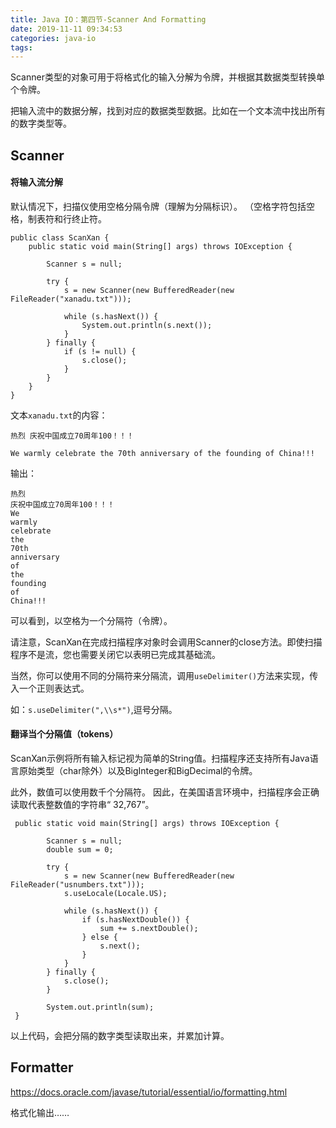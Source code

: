```yaml
---
title: Java IO：第四节-Scanner And Formatting
date: 2019-11-11 09:34:53
categories: java-io
tags:
---
```


Scanner类型的对象可用于将格式化的输入分解为令牌，并根据其数据类型转换单个令牌。 

把输入流中的数据分解，找到对应的数据类型数据。比如在一个文本流中找出所有的数字类型等。

## Scanner

#### 将输入流分解

默认情况下，扫描仪使用空格分隔令牌（理解为分隔标识）。 （空格字符包括空格，制表符和行终止符。

    public class ScanXan {
        public static void main(String[] args) throws IOException {
    
            Scanner s = null;
    
            try {
                s = new Scanner(new BufferedReader(new FileReader("xanadu.txt")));
    
                while (s.hasNext()) {
                    System.out.println(s.next());
                }
            } finally {
                if (s != null) {
                    s.close();
                }
            }
        }
    }
    
文本`xanadu.txt`的内容：

    热烈 庆祝中国成立70周年100！！！
    
    We warmly celebrate the 70th anniversary of the founding of China!!!
    
输出：

    热烈
    庆祝中国成立70周年100！！！
    We
    warmly
    celebrate
    the
    70th
    anniversary
    of
    the
    founding
    of
    China!!!

可以看到，以空格为一个分隔符（令牌）。     

请注意，ScanXan在完成扫描程序对象时会调用Scanner的close方法。即使扫描程序不是流，您也需要关闭它以表明已完成其基础流。

当然，你可以使用不同的分隔符来分隔流，调用`useDelimiter()`方法来实现，传入一个正则表达式。

如：`s.useDelimiter(",\\s*")`,逗号分隔。

#### 翻译当个分隔值（tokens）

ScanXan示例将所有输入标记视为简单的String值。扫描程序还支持所有Java语言原始类型（char除外）以及BigInteger和BigDecimal的令牌。

此外，数值可以使用数千个分隔符。
因此，在美国语言环境中，扫描程序会正确读取代表整数值的字符串“ 32,767”。

     public static void main(String[] args) throws IOException {
    
            Scanner s = null;
            double sum = 0;
    
            try {
                s = new Scanner(new BufferedReader(new FileReader("usnumbers.txt")));
                s.useLocale(Locale.US);
    
                while (s.hasNext()) {
                    if (s.hasNextDouble()) {
                        sum += s.nextDouble();
                    } else {
                        s.next();
                    }   
                }
            } finally {
                s.close();
            }
    
            System.out.println(sum);
     }

以上代码，会把分隔的数字类型读取出来，并累加计算。

## Formatter

https://docs.oracle.com/javase/tutorial/essential/io/formatting.html

格式化输出……


